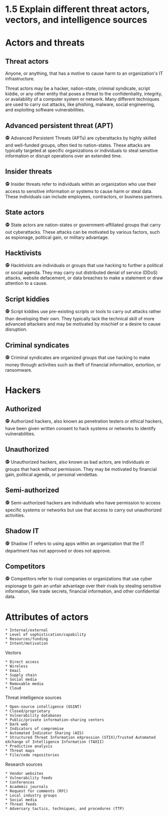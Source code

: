 # 1.5 Explain different threat actors, vectors, and intelligence sources

# Actors and threats
## Threat actors
Anyone, or anything, that has a motive to cause harm to an organization's IT infrastructure. 

Threat actors may be a hacker, nation-state, criminal syndicate, script kiddie, or any other entity that poses a threat to the confidentiality, integrity, or availability of a computer system or network. Many different techniques are used to carry out attacks, like phishing, malware, social engineering, and exploiting software vulnerabilities. 

## Advanced persistent threat (APT)
🕵️ Advanced Persistent Threats (APTs) are cyberattacks by highly skilled and well-funded groups, often tied to nation-states. These attacks are typically targeted at specific organizations or individuals to steal sensitive information or disrupt operations over an extended time.
## Insider threats
🕵️ Insider threats refer to individuals within an organization who use their access to sensitive information or systems to cause harm or steal data. These individuals can include employees, contractors, or business partners.
## State actors
🕵️ State actors are nation-states or government-affiliated groups that carry out cyberattacks. These attacks can be motivated by various factors, such as espionage, political gain, or military advantage.
## Hacktivists
🕵️ Hacktivists are individuals or groups that use hacking to further a political or social agenda. They may carry out distributed denial of service (DDoS) attacks, website defacement, or data breaches to make a statement or draw attention to a cause.
## Script kiddies
🕵️ Script kiddies use pre-existing scripts or tools to carry out attacks rather than developing their own. They typically lack the technical skill of more advanced attackers and may be motivated by mischief or a desire to cause disruption.
## Criminal syndicates
🕵️ Criminal syndicates are organized groups that use hacking to make money through activities such as theft of financial information, extortion, or ransomware.

# Hackers
## Authorized
🕵️ Authorized hackers, also known as penetration testers or ethical hackers, have been given written consent to hack systems or networks to identify vulnerabilities.
## Unauthorized
🕵️ Unauthorized hackers, also known as bad actors, are individuals or groups that hack without permission. They may be motivated by financial gain, political agenda, or personal vendettas.
## Semi-authorized
🕵️ Semi-authorized hackers are individuals who have permission to access specific systems or networks but use that access to carry out unauthorized activities.
## Shadow IT
🕵️ Shadow IT refers to using apps within an organization that the IT department has not approved or does not approve.
## Competitors
🕵️ Competitors refer to rival companies or organizations that use cyber espionage to gain an unfair advantage over their rivals by stealing sensitive information, like trade secrets, financial information, and other confidential data.

# Attributes of actors

    * Internal/external
    * Level of sophistication/capability
    * Resources/funding
    * Intent/motivation

Vectors

    * Direct access
    * Wireless
    * Email
    * Supply chain
    * Social media
    * Removable media
    * Cloud

Threat intelligence sources
    
    * Open-source intelligence (OSINT)
    * Closed/proprietary
    * Vulnerability databases
    * Public/private information-sharing centers
    * Dark web
    * Indicators of compromise
    * Automated Indicator Sharing (AIS)
    * Structured Threat Information eXpression (STIX)/Trusted Automated eXchange of Intelligence Information (TAXII) 
    * Predictive analysis
    * Threat maps
    * File/code repositories

Research sources
    
    * Vendor websites
    * Vulnerability feeds
    * Conferences
    * Academic journals
    * Request for comments (RFC)
    * Local industry groups
    * Social media
    * Threat feeds
    * Adversary tactics, techniques, and procedures (TTP)